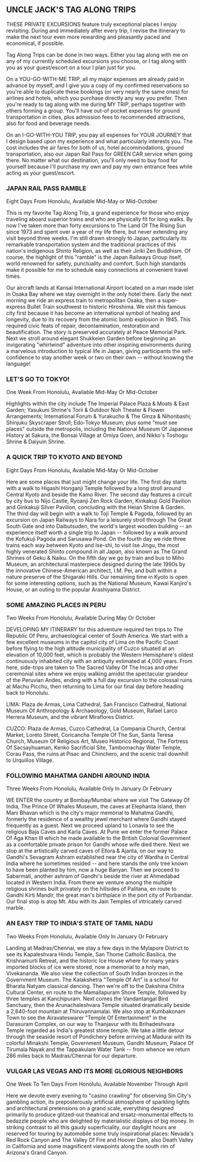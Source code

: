 <main>

## UNCLE JACK'S TAG ALONG TRIPS

THESE PRIVATE EXCURSIONS feature truly exceptional places I enjoy revisiting. During and immediately after every trip, I revise the itinerary to make the next tour even more rewarding and pleasantly paced and economical, if possible.

Tag Along Trips can be done in two ways. Either you tag along with me on any of my currently scheduled excursions you choose, or I tag along with you as your guest/escort on a tour I plan just for you.

On a YOU-GO-WITH-ME TRIP, all my major expenses are already paid in advance by myself, and I give you a copy of my confirmed reservations so you're able to duplicate these bookings (or very nearly the same ones) for airlines and hotels, which you purchase directly any way you prefer. Then you're ready to
tag along with me during MY TRIP, perhaps together with others forming a group. You'll have out-of pocket expenses for ground transportation in cities, plus admission fees to recommended attractions, also for food and beverage needs.

On an I-GO-WITH-YOU TRIP, you pay all expenses for YOUR JOURNEY that I design based upon my experience and what particularly interests you. The cost includes the air fares for both of us, hotel accommodations, ground transportation, also our Japan Rail Pass for GREEN CAR service when going there. No matter what our destination, you'll only need to buy food for yourself because I'll purchase
my own and pay my own entrance fees while acting as your guest/escort.

<!-- 0 0 0 0 TODO: four dots -->

### JAPAN RAIL PASS RAMBLE
Eight Days From Honolulu, Available Mid-May or Mid-October

This is my favorite Tag Along Trip, a grand experience for those who enjoy traveling aboard superior trains and who are physically fit for long walks. By now I've taken more than forty excursions to The Land Of The Rising Sun since 1973 and spent over a year of my life there, but never extending any visit beyond three weeks. I'm still drawn strongly to Japan, particularly its remarkable transportation system and the traditional practices of this nation's indigenous Shinto Religion, as well as their Jiriki Zen Buddhism.
Of course, the highlight of this "ramble" is the Japan Railways Group itself, world renowned for safety, punctuality and comfort. Such high standards make it possible for me to schedule easy connections at convenient travel times.

Our aircraft lands at Kansai International Airport located on a man made islet in Osaka Bay where we stay overnight in the only hotel there. Early the next morning we ride an express train to metropolitan Osaka, then a super-express Bullet Train southwest to historic Hiroshima. We visit this famous city first because it has become an international symbol of healing and longevity, due
to its recovery from the atomic bomb explosion in 1945. This required civic feats of repair, decontamination, restoration and beautification. The story is preserved accurately at Peace Memorial Park. Next we stroll around elegant Shukkeien Garden before beginning an invigorating "whirlwind" adventure into other inspiring environments during a marvelous introduction to typical life in Japan, giving participants the self-confidence to stay another week or two on their own -- without knowing the language!

### LET'S GO TO TOKYO!
One Week From Honolulu, Available Mid-May Or Mid-October

Highlights within the city include The Imperial Palace Plaza & Moats & East Garden; Yasukuni Shrine's Torii & Outdoor Noh Theater & Flower Arrangements; International Forum & Yurakucho & The Ginza & Nihonbashi; Shinjuku Skyscraper Stroll; Edo-Tokyo Museum; plus some "must see places" outside the metropolis, including the National Museum Of Japanese History at Sakura, the Bonsai Village at Omiya Goen, and Nikko's Toshogu Shrine & Daiyuin Shrine.

### A QUICK TRIP TO KYOTO AND BEYOND
Eight Days From Honolulu, Available Mid-May Or Mid-October

Here are some places that just might change your life. The first day starts with a walk to Higashi Honganji Temple followed by a long stroll around Central Kyoto and beside the Kamo River. The second day features a circuit by city bus to Nijo Castle, Ryoanji Zen Rock Garden, Kinkakuji Gold Pavilion and Ginkakuji Silver Pavilion, concluding with the Heian Shrine & Garden. The third day will begin with a walk to Toji Temple & Pagoda, followed by an excursion on Japan Railways to Nara for a leisurely stroll through The Great South Gate and into Daibutsuden, the world's largest wooden building -- an experience itself worth a single trip to Japan -- followed by a walk around the Kofukuji Pagoda and Sarusawa Pond. On the fourth day we ride three trains each way between Kyoto and Ise-shi, to visit Ise Jingu, the most highly venerated Shinto compound in all Japan, also known as The Grand Shrines of Geku & Naiku. On the fifth day we go by train and bus to Miho Museum, an architectural masterpiece designed during the late 1990s by the innovative Chinese-American architect, I.M. Pei, and built within a nature preserve of the Shigaraki Hills. Our remaining time in Kyoto is open for some interesting options, such as the National Museum, Kawai Kanjiro's House, or an outing to the popular Arashiyama District.

### SOME AMAZING PLACES IN PERU
Two Weeks From Honolulu, Available During May Or October

DEVELOPING MY ITINERARY for this adventure required ten trips to The Republic Of Peru, archaeological center of South America. We start with a few excellent museums in the capitol city of Lima on the Pacific Coast before flying to the high altitude municipality of Cuzco situated at an elevation of 10,000 feet, which is probably the Western Hemisphere's oldest continuously inhabited city with an antiquity estimated at 4,000 years. From here, side-trips are taken
to The Sacred Valley Of The Incas and other ceremonial sites where we enjoy walking amidst the spectacular grandeur of the Peruvian Andes, ending with a full day excursion to the colossal ruins at Machu Picchu, then returning to Lima for our final day before heading back to Honolulu.

LIMA: Plaza de Armas, Lima Cathedral, San Francisco Cathedral, National Museum Of Anthropology & Archaeology, Gold Museum, Rafael Larco Herrera Museum, and the vibrant Miraflores District.

CUZCO: Plaza de Armas, Cuzco Cathedral, La Compania Church, Central Market, Loreto Street, Coricancha Temple Of The Sun, Santa Teresa Church, Museum Of Religious Art, Museo Historico Regional, The Fortress Of Sacsayhuaman, Kenko Sacrificial Site, Tambomachay Water Temple, Corau Pass, the ruins at Pisac and Chinchero, and the scenic trail downhill to Urquillos Village.

### FOLLOWING MAHATMA GANDHI AROUND INDIA
Three Weeks From Honolulu, Available Only In January Or February

WE ENTER the country at Bombay/Mumbai where we visit The Gateway Of India, The Prince Of Whales Museum, the caves at Elephanta Island, then Mani Bhavan which is the city's major memorial to Mahatma Gandhi, formerly the residence of a wealthy jewel merchant where Gandhi stayed frequently as a guest. Next we proceed upland to Lonavla to see the religious Baja Caves and Karla Caves. At Pune we enter the former Palace Of Aga Khan III which he made available to the British Colonial Government as a comfortable private prison for Gandhi whose wife died there. Next we stop at the artistically carved caves of Ellora & Ajanta, on our way to Gandhi's Sevagram Ashram established near
the city of Wardha in Central India where he sometimes resided -- and here stands the only tree known to have been planted by him, now a huge Banyan. Then we proceed to Sabarmati, another ashram of Gandhi's beside the river at Ahmedabad located in Western India. From there we venture among the multiple religious shrines built privately on the hillsides of Palitana, en route to Gandhi Kirti Mandir, the great man's birthplace in the port city of Porbandar. Our final stop is atop Mt. Abu with its Jain Temples of intricately carved marble.
### AN EASY TRIP TO INDIA'S STATE OF TAMIL NADU
Two Weeks From Honolulu, Available Only In January Or February

Landing at Madras/Chennai, we stay a few days in the Mylapore District to see its Kapaleshvara Hindu Temple, San Thome Catholic Basilica, the Krishnamurti Retreat, and the historic Ice House where for many years imported blocks of ice were stored, now a memorial to a holy man, Vivekananda. We also view the collection of South Indian bronzes in the Government Museum. The Kalakshetra "Temple Of Art" is a school for Bharata Natyam classical dancing. Then we're off to the Dakshina Chitra Cultural Center, en route to the Mamallapuram Shore Temple, followed by three temples at Kanchipuram. Next comes the Vandantangal Bird Sanctuary, then the Arunachaleshvara Temple situated dramatically beside a 2,640-foot mountain at Thiruvannamalai. We also stop at Kumbakonam Town to see the Airavateswarer "Temple Of Entertainment" in the Darasuram Complex, on
our way to Thanjavur with its Brihadeshvara Temple regarded as India's greatest stone temple. We take a little detour through the seaside resort of Pondichery before arriving at Madurai with its colorful Minakshi Temple, Government Museum, Gandhi Museum, Palace Of Tirumala Nayak and the Tappakulam Water Tank -- from whence we return 286 miles back to Madras/Chennai for our departure.

### VULGAR LAS VEGAS AND ITS MORE GLORIOUS NEIGHBORS
One Week To Ten Days From Honolulu, Available November Through April

Here we devote every evening to "casino crawling" for observing Sin City's gambling action, its preposterously artificial atmosphere of sparkling lights and architectural pretensions on a grand scale, everything designed primarily to produce glitzed-out theatrical and ersatz-monumental effects to bedazzle people who are delighted by materialistic displays of big money. In striking contrast to all this gaudy superficiality, our daylight hours are reserved for touring by automobile some truly inspirational places: Nevada's Red Rock Canyon and The Valley Of Fire and Hoover Dam, also Death Valley in California and some magnificent viewpoints along the south rim of Arizona's Grand Canyon.

</main>